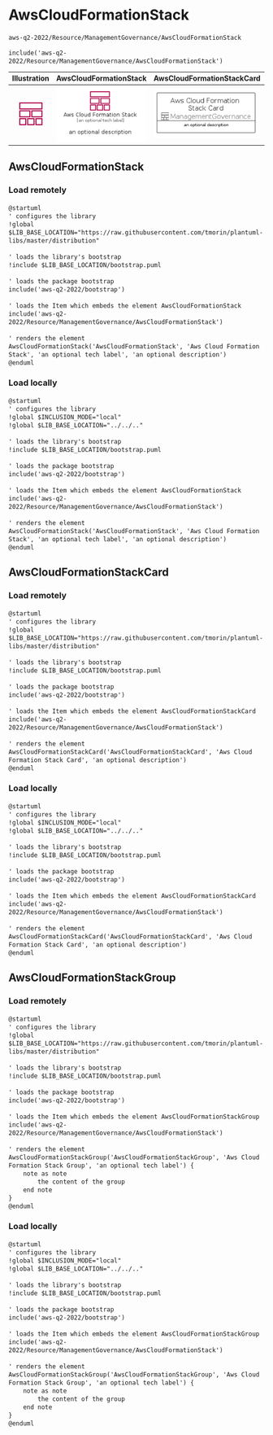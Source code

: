 # AwsCloudFormationStack


```text
aws-q2-2022/Resource/ManagementGovernance/AwsCloudFormationStack
```

```text
include('aws-q2-2022/Resource/ManagementGovernance/AwsCloudFormationStack')
```



| Illustration | AwsCloudFormationStack | AwsCloudFormationStackCard | AwsCloudFormationStackGroup |
| :---: | :---: | :---: | :---: |
| ![illustration for Illustration](../../../aws-q2-2022/Resource/ManagementGovernance/AwsCloudFormationStack.png) | ![illustration for AwsCloudFormationStack](../../../aws-q2-2022/Resource/ManagementGovernance/AwsCloudFormationStack.Local.png) | ![illustration for AwsCloudFormationStackCard](../../../aws-q2-2022/Resource/ManagementGovernance/AwsCloudFormationStackCard.Local.png) | ![illustration for AwsCloudFormationStackGroup](../../../aws-q2-2022/Resource/ManagementGovernance/AwsCloudFormationStackGroup.Local.png) |




## AwsCloudFormationStack

### Load remotely
```plantuml
@startuml
' configures the library
!global $LIB_BASE_LOCATION="https://raw.githubusercontent.com/tmorin/plantuml-libs/master/distribution"

' loads the library's bootstrap
!include $LIB_BASE_LOCATION/bootstrap.puml

' loads the package bootstrap
include('aws-q2-2022/bootstrap')

' loads the Item which embeds the element AwsCloudFormationStack
include('aws-q2-2022/Resource/ManagementGovernance/AwsCloudFormationStack')

' renders the element
AwsCloudFormationStack('AwsCloudFormationStack', 'Aws Cloud Formation Stack', 'an optional tech label', 'an optional description')
@enduml
```

### Load locally
```plantuml
@startuml
' configures the library
!global $INCLUSION_MODE="local"
!global $LIB_BASE_LOCATION="../../.."

' loads the library's bootstrap
!include $LIB_BASE_LOCATION/bootstrap.puml

' loads the package bootstrap
include('aws-q2-2022/bootstrap')

' loads the Item which embeds the element AwsCloudFormationStack
include('aws-q2-2022/Resource/ManagementGovernance/AwsCloudFormationStack')

' renders the element
AwsCloudFormationStack('AwsCloudFormationStack', 'Aws Cloud Formation Stack', 'an optional tech label', 'an optional description')
@enduml
```

## AwsCloudFormationStackCard

### Load remotely
```plantuml
@startuml
' configures the library
!global $LIB_BASE_LOCATION="https://raw.githubusercontent.com/tmorin/plantuml-libs/master/distribution"

' loads the library's bootstrap
!include $LIB_BASE_LOCATION/bootstrap.puml

' loads the package bootstrap
include('aws-q2-2022/bootstrap')

' loads the Item which embeds the element AwsCloudFormationStackCard
include('aws-q2-2022/Resource/ManagementGovernance/AwsCloudFormationStack')

' renders the element
AwsCloudFormationStackCard('AwsCloudFormationStackCard', 'Aws Cloud Formation Stack Card', 'an optional description')
@enduml
```

### Load locally
```plantuml
@startuml
' configures the library
!global $INCLUSION_MODE="local"
!global $LIB_BASE_LOCATION="../../.."

' loads the library's bootstrap
!include $LIB_BASE_LOCATION/bootstrap.puml

' loads the package bootstrap
include('aws-q2-2022/bootstrap')

' loads the Item which embeds the element AwsCloudFormationStackCard
include('aws-q2-2022/Resource/ManagementGovernance/AwsCloudFormationStack')

' renders the element
AwsCloudFormationStackCard('AwsCloudFormationStackCard', 'Aws Cloud Formation Stack Card', 'an optional description')
@enduml
```

## AwsCloudFormationStackGroup

### Load remotely
```plantuml
@startuml
' configures the library
!global $LIB_BASE_LOCATION="https://raw.githubusercontent.com/tmorin/plantuml-libs/master/distribution"

' loads the library's bootstrap
!include $LIB_BASE_LOCATION/bootstrap.puml

' loads the package bootstrap
include('aws-q2-2022/bootstrap')

' loads the Item which embeds the element AwsCloudFormationStackGroup
include('aws-q2-2022/Resource/ManagementGovernance/AwsCloudFormationStack')

' renders the element
AwsCloudFormationStackGroup('AwsCloudFormationStackGroup', 'Aws Cloud Formation Stack Group', 'an optional tech label') {
    note as note
        the content of the group
    end note
}
@enduml
```

### Load locally
```plantuml
@startuml
' configures the library
!global $INCLUSION_MODE="local"
!global $LIB_BASE_LOCATION="../../.."

' loads the library's bootstrap
!include $LIB_BASE_LOCATION/bootstrap.puml

' loads the package bootstrap
include('aws-q2-2022/bootstrap')

' loads the Item which embeds the element AwsCloudFormationStackGroup
include('aws-q2-2022/Resource/ManagementGovernance/AwsCloudFormationStack')

' renders the element
AwsCloudFormationStackGroup('AwsCloudFormationStackGroup', 'Aws Cloud Formation Stack Group', 'an optional tech label') {
    note as note
        the content of the group
    end note
}
@enduml
```

